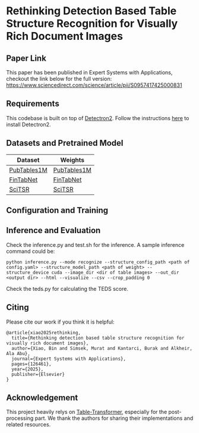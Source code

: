 # Rethinking Detection Based Table Structure Recognition for Visually Rich Document Images

## Paper Link
This paper has been published in Expert Systems with Applications, checkout the link below for the full version:
https://www.sciencedirect.com/science/article/pii/S0957417425000831

## Requirements
This codebase is built on top of [Detectron2](https://github.com/facebookresearch/detectron2). Follow the instructions [here](https://detectron2.readthedocs.io/en/latest/tutorials/install.html) to install Detectron2.

## Datasets and Pretrained Model

|Dataset | Weights|
|--------|--------|
|[PubTables1M](https://huggingface.co/datasets/bsmock/pubtables-1m) | [PubTables1M](https://drive.google.com/drive/folders/1BTB3aWw7R1xeztAp7NPrwpV75sejbxtb?usp=sharing)|
|[FinTabNet](https://huggingface.co/datasets/bsmock/FinTabNet.c)|[FinTabNet](https://drive.google.com/drive/folders/1lM8ydqVo9Ksje1-L2UDXCN62Vst4Mu2e?usp=sharing)|
|[SciTSR](https://huggingface.co/datasets/uobinxiao/SciTSR_Detection)|[SciTSR](https://drive.google.com/drive/folders/1IogkVxQ1IkOpvqtieYYoTir-NrXHsNdg?usp=sharing)|

## Configuration and Training

## Inference and Evaluation
Check the inference.py and test.sh for the inference. A sample inference command could be:
```
python inference.py --mode recognize --structure_config_path <path of config.yaml> --structure_model_path <path of weight> --structure_device cuda --image_dir <dir of table images> --out_dir <output dir> --html --visualize --csv --crop_padding 0
```

Check the teds.py for calculating the TEDS score.

## Citing

Please cite our work if you think it is helpful:
```
@article{xiao2025rethinking,
  title={Rethinking detection based table structure recognition for visually rich document images},
  author={Xiao, Bin and Simsek, Murat and Kantarci, Burak and Alkheir, Ala Abu},
  journal={Expert Systems with Applications},
  pages={126461},
  year={2025},
  publisher={Elsevier}
}
```

## Acknowledgement
This project heavily relys on [Table-Transformer](https://github.com/microsoft/table-transformer), especially for the post-processing part. We thank the authors for sharing their implementations and related resources.
